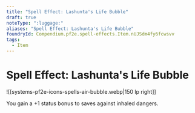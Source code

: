 ```yaml
---
title: "Spell Effect: Lashunta's Life Bubble"
draft: true
noteType: ":luggage:"
aliases: "Spell Effect: Lashunta's Life Bubble"
foundryId: Compendium.pf2e.spell-effects.Item.nUJSdm4fy6fcwsvv
tags:
  - Item
---
```


# Spell Effect: Lashunta's Life Bubble
![[systems-pf2e-icons-spells-air-bubble.webp|150 lp right]]

You gain a +1 status bonus to saves against inhaled dangers.
